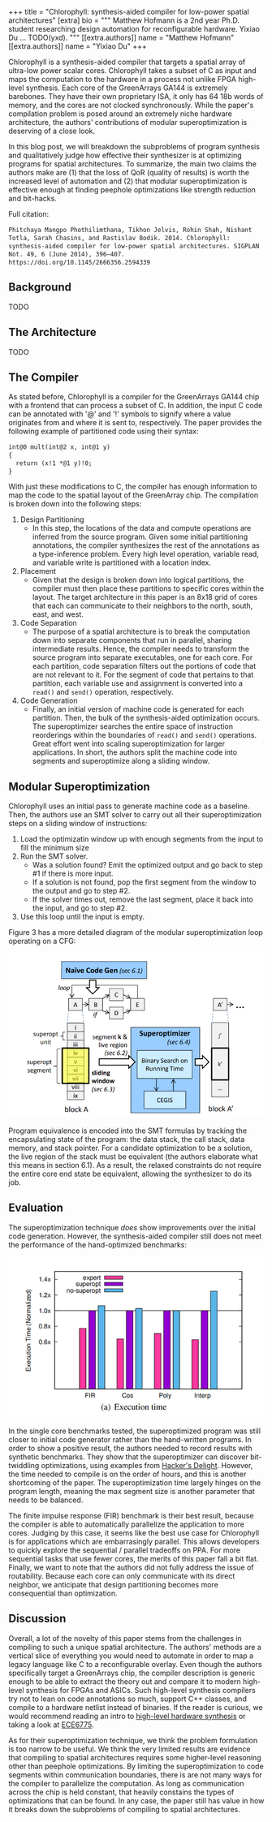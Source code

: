 +++
title = "Chlorophyll: synthesis-aided compiler for low-power spatial architectures"
[extra]
bio = """
  Matthew Hofmann is a 2nd year Ph.D. student researching design automation for reconfigurable hardware. Yixiao Du ... TODO(yxd).
"""
[[extra.authors]]
name = "Matthew Hofmann"
[[extra.authors]]
name = "Yixiao Du"
+++

Chlorophyll is a synthesis-aided compiler that targets a spatial array of ultra-low power scalar cores. Chlorophyll takes a subset of C as input and maps the computation to the hardware in a process not unlike FPGA high-level synthesis. Each core of the GreenArrays GA144 is extremely barebones. They have their own proprietary ISA, it only has 64 18b words of memory, and the cores are not clocked synchronously. While the paper's compilation problem is posed around an extremely niche hardware architecture, the authors' contributions of modular superoptimization is deserving of a close look.

In this blog post, we will breakdown the subproblems of program synthesis and qualitatively judge how effective their synthesizer is at optimizing programs for spatial architectures. To summarize, the main two claims the authors make are (1) that the loss of QoR (quality of results) is worth the increased level of automation and (2) that modular superoptimization is effective enough at finding peephole optimizations like strength reduction and bit-hacks.

Full citation:
```
Phitchaya Mangpo Phothilimthana, Tikhon Jelvis, Rohin Shah, Nishant Totla, Sarah Chasins, and Rastislav Bodik. 2014. Chlorophyll: synthesis-aided compiler for low-power spatial architectures. SIGPLAN Not. 49, 6 (June 2014), 396–407. https://doi.org/10.1145/2666356.2594339
```

## Background

TODO

## The Architecture

TODO

## The Compiler

As stated before, Chlorophyll is a compiler for the GreenArrays GA144 chip with a frontend that can process a subset of C. In addition, the input C code can be annotated with '@' and '!' symbols to signify where a value originates from and where it is sent to, respectively. The paper provides the following example of partitioned code using their syntax:

```
int@0 mult(int@2 x, int@1 y)
{
  return (x!1 *@1 y)!0;
}
```

With just these modifications to C, the compiler has enough information to map the code to the spatial layout of the GreenArray chip. The compilation is broken down into the following steps:

1. Design Partitioning
    * In this step, the locations of the data and compute operations are inferred from the source program. Given some initial partitioning annotations, the compiler synthesizes the rest of the annotations as a type-inference problem. Every high level operation, variable read, and variable write is partitioned with a location index.
2. Placement
    * Given that the design is broken down into logical partitions, the compiler must then place these partitions to specific cores within the layout. The target architecture in this paper is an 8x18 grid of cores that each can communicate to their neighbors to the north, south, east, and west.
3. Code Separation
    * The purpose of a spatial architecture is to break the computation down into separate components that run in parallel, sharing intermediate results. Hence, the compiler needs to transform the source program into separate executables, one for each core. For each partition, code separation filters out the portions of code that are not relevant to it. For the segment of code that pertains to that partition, each variable use and assignment is converted into a `read()` and `send()` operation, respectively.
4. Code Generation
    * Finally, an initial version of machine code is generated for each partition. Then, the bulk of the synthesis-aided optimization occurs. The superoptimizer searches the entire space of instruction reorderings within the boundaries of `read()` and `send()` operations. Great effort went into scaling superoptimization for larger applications. In short, the authors split the machine code into segments and superoptimize along a sliding window.

## Modular Superoptimization

Chlorophyll uses an initial pass to generate machine code as a baseline. Then, the authors use an SMT solver to carry out all their superoptimization steps on a sliding window of instructions:

1. Load the optimizatin window up with enough segments from the input to fill the minimum size
2. Run the SMT solver.
    - Was a solution found? Emit the optimized output and go back to step #1 if there is more input.
    - If a solution is not found, pop the first segment from the window to the output and go to step #2.
    - If the solver times out, remove the last segment, place it back into the input, and go to step #2.
3. Use this loop until the input is empty.

Figure 3 has a more detailed diagram of the modular superoptimization loop operating on a CFG:

![Figure 3](fig3.png)

Program equivalence is encoded into the SMT formulas by tracking the encapsulating state of the program: the data stack, the call stack, data memory, and stack pointer. For a candidate optimization to be a solution, the live region of the stack must be equivalent (the authors elaborate what this means in section 6.1). As a result, the relaxed constraints do not require the entire core end state be equivalent, allowing the synthesizer to do its job.

## Evaluation

The superoptimization technique *does* show improvements over the initial code generation. However, the synthesis-aided compiler still does not meet the performance of the hand-optimized benchmarks:

![Figure 7](fig7.png)

In the single core benchmarks tested, the superoptimized program was still closer to initial code generator rather than the hand-written programs. In order to show a positive result, the authors needed to record results with synthetic benchmarks. They show that the superoptimizer can discover bit-twiddling optimizations, using examples from [Hacker's Delight](https://en.wikipedia.org/wiki/Hacker%27s_Delight). However, the time needed to compile is on the order of hours, and this is another shortcoming of the paper. The superoptimization time largely hinges on the program length, meaning the max segment size is another parameter that needs to be balanced.

The finite impulse response (FIR) benchmark is their best result, because the compiler is able to automatically parallelize the application to more cores. Judging by this case, it seems like the best use case for Chlorophyll is for applications which are embarrasingly parallel. This allows developers to quickly explore the sequential / parallel tradeoffs on PPA. For more sequential tasks that use fewer cores, the merits of this paper fall a bit flat. Finally, we want to note that the authors did not fully address the issue of routability. Because each core can only communicate with its direct neighbor, we anticipate that design partitioning becomes more consequential than optimization.

## Discussion

Overall, a lot of the novelty of this paper stems from the challenges in compiling to such a unique spatial architecture. The authors' methods are a vertical slice of everything you would need to automate in order to map a legacy language like C to a reconfigurable overlay. Even though the authors specifically target a GreenArrays chip, the compiler description is generic enough to be able to extract the theory out and compare it to modern high-level synthesis for FPGAs and ASICs. Such high-level synthesis compilers try not to lean on code annotations so much, support C++ classes, and compile to a hardware netlist instead of binaries. If the reader is curious, we would recommend reading an intro to [high-level hardware synthesis](https://ieeexplore.ieee.org/document/6838614) or taking a look at [ECE6775](https://www.csl.cornell.edu/courses/ece6775/index.html).

As for their superoptimization technique, we think the problem formulation is too narrow to be useful. We think the very limited results are evidence that compiling to spatial architectures requires some higher-level reasoning other than peephole optimizations. By limiting the superoptimization to code segments within communication boundaries, there is are not many ways for the compiler to parallelize the computation. As long as communication across the chip is held constant, that heavily constains the types of optimizations that can be found. In any case, the paper still has value in how it breaks down the subproblems of compiling to spatial architectures.
